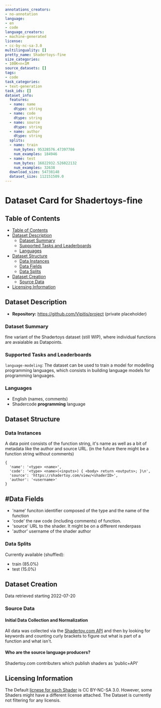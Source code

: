 ```yaml
---
annotations_creators:
- no-annotation
language:
- en
- code
language_creators:
- machine-generated
license:
- cc-by-nc-sa-3.0
multilinguality: []
pretty_name: Shadertoys-fine
size_categories:
- 100K<n<1M
source_datasets: []
tags:
- code
task_categories:
- text-generation
task_ids: []
dataset_info:
  features:
  - name: name
    dtype: string
  - name: code
    dtype: string
  - name: source
    dtype: string
  - name: author
    dtype: string
  splits:
  - name: train
    num_bytes: 95328576.47397786
    num_examples: 184946
  - name: test
    num_bytes: 16822932.526022132
    num_examples: 32638
  download_size: 54738148
  dataset_size: 112151509.0
---
```


# Dataset Card for Shadertoys-fine

## Table of Contents
- [Table of Contents](#table-of-contents)
- [Dataset Description](#dataset-description)
  - [Dataset Summary](#dataset-summary)
  - [Supported Tasks and Leaderboards](#supported-tasks-and-leaderboards)
  - [Languages](#languages)
- [Dataset Structure](#dataset-structure)
  - [Data Instances](#data-instances)
  - [Data Fields](#data-fields)
  - [Data Splits](#data-splits)
- [Dataset Creation](#dataset-creation)
  - [Source Data](#source-data)
- [Licensing Information](#licensing-information)

## Dataset Description

- **Repository:** https://github.com/Vipitis/project (private placeholder)

### Dataset Summary

fine variant of the Shadertoys dataset (still WIP), where individual functions are avaialable as Datapoints.

### Supported Tasks and Leaderboards

 `language-modeling`: The dataset can be used to train a model for modelling programming languages, which consists in building language models for programming languages.

### Languages

- English (names, comments)
- Shadercode **programming** language

## Dataset Structure

### Data Instances

A data point consists of the function string, it's name as well as a bit of metadata like the author and source URL. (in the future there might be a function string without comments)
```
{
  'name': '<type> <name>',
  'code': '<type> <name>(<inputs>) { <body> return <outputs>; }\n',
  'source': 'https://shadertoy.com/view/<shaderID>',
  'author': '<username>'
}
```

## #Data Fields

- 'name' funciton identifier composed of the type and the name of the function
- 'code' the raw code (including comments) of function.
- 'source' URL to the shader. It might be on a different renderpass
- 'author' username of the shader author

### Data Splits

Currently available (shuffled):
  - train (85.0%)
  - test (15.0%)

## Dataset Creation

Data retrieved starting 2022-07-20

### Source Data

#### Initial Data Collection and Normalization

All data was collected via the [Shadertoy.com API](https://www.shadertoy.com/howto#q2) and then by looking for keywords and counting curly brackets to figure out what is part of a function and what isn't.

#### Who are the source language producers?

Shadertoy.com contributers which publish shaders as 'public+API'

## Licensing Information

The Default [licnese for each Shader](https://www.shadertoy.com/terms) is CC BY-NC-SA 3.0. However, some Shaders might have a different license attached. The Dataset is currently not filtering for any licensis. 